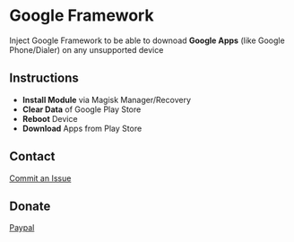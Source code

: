 # Google Framework
Inject Google Framework to be able to downoad __Google Apps__ (like Google Phone/Dialer) on any unsupported device

## Instructions ##
* __Install Module__ via Magisk Manager/Recovery
* __Clear Data__ of Google Play Store
* __Reboot__ Device
* __Download__ Apps from Play Store

## Contact ##
<a href="https://github.com/P1N2O/google-framework-magisk/issues">Commit an Issue</a>

## Donate ##
<a href="https://paypal.me/pinto165">Paypal</a>